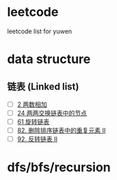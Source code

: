 # leetcode
leetcode list for yuwen

# data structure

## 链表 (Linked list)
- [ ] [2 两数相加](https://leetcode-cn.com/problems/add-two-numbers/)
- [ ] [24 两两交换链表中的节点](https://leetcode-cn.com/problems/swap-nodes-in-pairs/)  
- [ ] [61 旋转链表](https://leetcode-cn.com/problems/rotate-list/)
- [ ] [82. 删除排序链表中的重复元素 II](https://leetcode-cn.com/problems/remove-duplicates-from-sorted-list-ii/)
- [ ] [92. 反转链表 II](https://leetcode-cn.com/problems/reverse-linked-list-ii/)

# dfs/bfs/recursion
